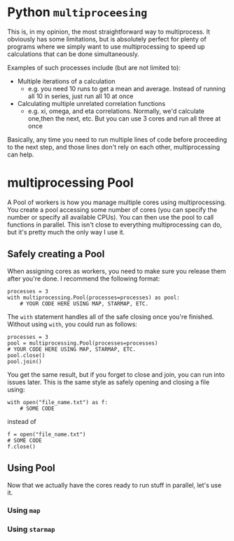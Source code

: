 # Python `multiproceesing`
This is, in my opinion, the most straightforward way to multiprocess. It obviously has some limitations, but is absolutely perfect for plenty of programs where we simply want to use multiprocessing to speed up calculations that can be done simultaneously.

Examples of such processes include (but are not limited to):
- Multiple iterations of a calculation
    - e.g. you need 10 runs to get a mean and average. Instead of running all 10 in series, just run all 10 at once
- Calculating multiple unrelated correlation functions
    - e.g. xi, omega, and eta correlations. Normally, we'd calculate one,then the next, etc. But you can use 3 cores and run all three at once

Basically, any time you need to run multiple lines of code before proceeding to the next step, and those lines don't rely on each other, multiprocessing can help.

# multiprocessing Pool
A Pool of workers is how you manage multiple cores using multiprocessing. You create a pool accessing some number of cores (you can specify the number or specify all available CPUs). You can then use the pool to call functions in parallel. This isn't close to everything multiprocessing can do, but it's pretty much the only way I use it.

## Safely creating a Pool
When assigning cores as workers, you need to make sure you release them after you're done.
I recommend the following format:
```
processes = 3
with multiprocessing.Pool(processes=processes) as pool:
    # YOUR CODE HERE USING MAP, STARMAP, ETC.
```

The `with` statement handles all of the safe closing once you're finished. Without using `with`, you could run as follows:
```
processes = 3
pool = multiprocessing.Pool(processes=processes)
# YOUR CODE HERE USING MAP, STARMAP, ETC.
pool.close()
pool.join()
```

You get the same result, but if you forget to close and join, you can run into issues later. This is the same style as safely opening and closing a file using:
```
with open("file_name.txt") as f:
    # SOME CODE
```
instead of
```
f = open("file_name.txt")
# SOME CODE
f.close()
```

## Using Pool
Now that we actually have the cores ready to run stuff in parallel, let's use it.

### Using `map`

### Using `starmap`